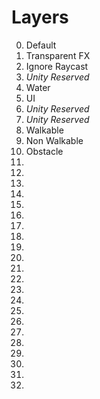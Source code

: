Layers
=======

0. Default
1. Transparent FX
2. Ignore Raycast
3. _Unity Reserved_
4. Water
5. UI
6. _Unity Reserved_
7. _Unity Reserved_
8. Walkable
9. Non Walkable
10. Obstacle
11.
12.
13.
14.
15.
16.
17.
18.
19.
20.
21.
22.
23.
24.
25.
26.
27.
28.
29.
30.
31.
32.
